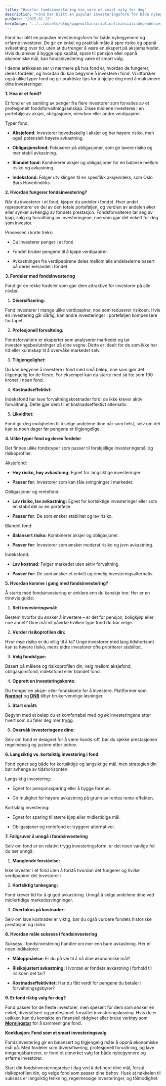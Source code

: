 ```yaml
---
title: "Hvorfor fondsinvestering kan være et smart valg for deg"
description: "Fond har blitt en populær investeringsform for både nybegynnere og erfarne investorer. De gir en enkel og praktisk måte å spre risiko og oppnå avkastning over tid, uten at du trenger å være en ekspert på aksjemarkedet. Hvis du ønsker å bygge opp kapital, spare til pensjon eller oppnå økonomiske mål, kan fondsinvestering være et &#8230; Read more"
pubDate: "2025-02-12"
heroImage: "../../assets/blog/pagewithinscriptionfinancialindependenceretireearl.jpg"
---
```


Fond har blitt en populær investeringsform for både nybegynnere og erfarne investorer. De gir en enkel og praktisk måte å spre risiko og oppnå avkastning over tid, uten at du trenger å være en ekspert på aksjemarkedet. Hvis du ønsker å bygge opp kapital, spare til pensjon eller oppnå økonomiske mål, kan fondsinvestering være et smart valg.

I denne artikkelen ser vi nærmere på hva fond er, hvordan de fungerer, deres fordeler, og hvordan du kan begynne å investere i fond. Vi utforsker også ulike typer fond og gir praktiske tips for å hjelpe deg med å maksimere dine investeringer.

**1. Hva er et fond?**

Et fond er en samling av penger fra flere investorer som forvaltes av et profesjonelt fondsforvaltningsselskap. Disse midlene investeres i en portefølje av aksjer, obligasjoner, eiendom eller andre verdipapirer.

Typer fond:

- **Aksjefond:** Investerer hovedsakelig i aksjer og har høyere risiko, men også potensielt høyere avkastning.

- **Obligasjonsfond:** Fokuserer på obligasjoner, som gir lavere risiko og mer stabil avkastning.

- **Blandet fond:** Kombinerer aksjer og obligasjoner for en balanse mellom risiko og avkastning.

- **Indeksfond:** Følger utviklingen til en spesifikk aksjeindeks, som Oslo Børs Hovedindeks.

**2. Hvordan fungerer fondsinvestering?**

Når du investerer i et fond, kjøper du andeler i fondet. Hver andel representerer en del av den totale porteføljen, og verdien av andelen øker eller synker avhengig av fondets prestasjon. Fondsforvalteren tar seg av kjøp, salg og forvaltning av investeringene, noe som gjør det enkelt for deg som investor.

Prosessen i korte trekk:

- Du investerer penger i et fond.

- Fondet bruker pengene til å kjøpe verdipapirer.

- Avkastningen fra verdipapirene deles mellom alle andelseierne basert på deres eierandel i fondet.

**3. Fordeler med fondsinvestering**

Fond gir en rekke fordeler som gjør dem attraktive for investorer på alle nivåer.

1. **Diversifisering:**

Fond investerer i mange ulike verdipapirer, noe som reduserer risikoen. Hvis én investering går dårlig, kan andre investeringer i porteføljen kompensere for tapet.

2. **Profesjonell forvaltning:**

Fondsforvaltere er eksperter som analyserer markedet og tar investeringsbeslutninger på dine vegne. Dette er ideelt for de som ikke har tid eller kunnskap til å overvåke markedet selv.

3. **Tilgjengelighet:**

Du kan begynne å investere i fond med små beløp, noe som gjør det tilgjengelig for de fleste. For eksempel kan du starte med så lite som 100 kroner i noen fond.

4. **Kostnadseffektivt:**

Indeksfond har lave forvaltningskostnader fordi de ikke krever aktiv forvaltning. Dette gjør dem til et kostnadseffektivt alternativ.

5. **Likviditet:**

Fond gir deg muligheten til å selge andelene dine når som helst, selv om det kan ta noen dager før pengene er tilgjengelige.

**4. Ulike typer fond og deres fordeler**

Det finnes ulike fondstyper som passer til forskjellige investeringsmål og risikoprofiler.

Aksjefond:

- **Høy risiko, høy avkastning:** Egnet for langsiktige investeringer.

- **Passer for:** Investorer som kan tåle svingninger i markedet.

Obligasjoner og rentefond:

- **Lav risiko, lav avkastning:** Egnet for kortsiktige investeringer eller som en stabil del av en portefølje.

- **Passer for:** De som ønsker stabilitet og lav risiko.

Blandet fond:

- **Balansert risiko:** Kombinerer aksjer og obligasjoner.

- **Passer for:** Investorer som ønsker moderat risiko og jevn avkastning.

Indeksfond:

- **Lav kostnad:** Følger markedet uten aktiv forvaltning.

- **Passer for:** De som ønsker et enkelt og rimelig investeringsalternativ.

**5. Hvordan komme i gang med fondsinvestering?**

Å starte med fondsinvestering er enklere enn du kanskje tror. Her er en trinnvis guide:

1. **Sett investeringsmål:**

Bestem hvorfor du ønsker å investere – er det for pensjon, boligkjøp eller noe annet? Dine mål vil påvirke hvilken type fond du bør velge.

2. **Vurder risikoprofilen din:**

Hvor mye risiko er du villig til å ta? Unge investorer med lang tidshorisont kan ta høyere risiko, mens eldre investorer ofte prioriterer stabilitet.

3. **Velg fondstype:**

Basert på målene og risikoprofilen din, velg mellom aksjefond, obligasjonsfond, indeksfond eller blandet fond.

4. **Opprett en investeringskonto:**

Du trenger en aksje- eller fondskonto for å investere. Plattformer som **[Nordnet](https://www.nordnet.no)** og **[DNB](https://www.dnb.no)** tilbyr brukervennlige løsninger.

5. **Start smått:**

Begynn med et beløp du er komfortabel med og øk investeringene etter hvert som du føler deg mer trygg.

6. **Overvåk investeringene dine:**

Selv om fond er designet for å være hands-off, bør du sjekke prestasjonen regelmessig og justere etter behov.

**6. Langsiktig vs. kortsiktig investering i fond**

Fond egner seg både for kortsiktige og langsiktige mål, men strategien din bør avhenge av tidshorisonten.

Langsiktig investering:

- Egnet for pensjonssparing eller å bygge formue.

- Gir mulighet for høyere avkastning på grunn av rentes rente-effekten.

Kortsiktig investering:

- Egnet for sparing til større kjøp eller midlertidige mål.

- Obligasjoner og rentefond er tryggere alternativer.

**7. Fallgruver å unngå i fondsinvestering**

Selv om fond er en relativt trygg investeringsform, er det noen vanlige feil du bør unngå:

1. **Manglende forståelse:**

Ikke invester i et fond uten å forstå hvordan det fungerer og hvilke verdipapirer det investerer i.

2. **Kortsiktig tankegang:**

Fond krever tid for å gi god avkastning. Unngå å selge andelene dine ved midlertidige markedssvingninger.

3. **Overfokus på kostnader:**

Selv om lave kostnader er viktig, bør du også vurdere fondets historiske prestasjon og risiko.

**8. Hvordan måle suksess i fondsinvestering**

Suksess i fondsinvestering handler om mer enn bare avkastning. Her er noen indikatorer:

- **Måloppnåelse:** Er du på vei til å nå dine økonomiske mål?

- **Risikojustert avkastning:** Hvordan er fondets avkastning i forhold til risikoen det tar?

- **Kostnadseffektivitet:** Har du fått verdi for pengene du betaler i forvaltningsgebyrer?

**9. Er fond riktig valg for deg?**

Fond passer for de fleste investorer, men spesielt for dem som ønsker en enkel, diversifisert og profesjonelt forvaltet investeringsløsning. Hvis du er usikker, kan du kontakte en finansiell rådgiver eller bruke verktøy som **[Morningstar](https://www.morningstar.com)** for å sammenligne fond.

**Konklusjon: Fond som et smart investeringsvalg**

Fondsinvestering gir en balansert og tilgjengelig måte å oppnå økonomiske mål på. Med fordeler som diversifisering, profesjonell forvaltning, og lave inngangsbarrierer, er fond et utmerket valg for både nybegynnere og erfarne investorer.

Start din fondsinvesteringsreise i dag ved å definere dine mål, forstå risikoprofilen din, og velge fond som passer dine behov. Husk at nøkkelen til suksess er langsiktig tenkning, regelmessige investeringer, og tålmodighet.